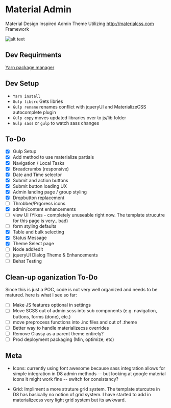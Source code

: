 # Material Admin
Material Design Inspired Admin Theme Utilizing http://materialcss.com Framework

![alt text][logo]

[logo]: https://github.com/briancwald/material_admin/blob/8.x-1.x/images/screenshot.png "Drupal Material Admin"

## Dev Requirments 
[Yarn package manager](https://yarnpkg.com)

## Dev Setup 
 - `Yarn install`
 - `Gulp libsrc` Gets libries
 - `Gulp rename` renames conflict with jqueryUI and MaterializeCSS autocomplete plugin
 - `Gulp copy` moves updated libraries over to js/lib folder
 - `Gulp sass` or `gulp` to watch sass changes

## To-Do
- [x] Gulp Setup
- [x] Add method to use materialize partials
- [x] Navigation / Local Tasks
- [x] Breadcrumbs (responsive)
- [x] Date and Time selector
- [x] Submit and action buttons
- [x] Submit button loading UX
- [x] Admin landing page / group styling
- [x] Dropbutton replacement
- [ ] Throbber/Prgoress icons
- [x] admin/content enhancements 
- [ ] view UI (Yikes - completely unuseable right now. The template strucutre for this page is very.. bad)
- [ ] form styling defaults
- [x] Table and bulk selecting
- [x] Status Message
- [x] Theme Select page
- [ ] Node add/edit
- [ ] jqueryUI Dialog Theme & Enhancements
- [ ] Behat Testing

## Clean-up oganization To-Do
Since this is just a POC, code is not very well organized and needs to be matured. here is what I see so far:

- [ ] Make JS features optional in settings
- [ ] Move SCSS out of admin.scss into sub components (e.g. navigation, buttons, forms (done), etc.)
- [ ] move preprocess functions into .inc files and out of .theme
- [ ] Better way to handle materializecss overrides
- [ ] Remove Classy as a parent theme entirely?
- [ ] Prod deployment packaging (Min, optimize, etc)

## Meta

- Icons: currently using font awesome because sass integration allows for simple integration in D8 admin methods -- but looking at google material icons it might work fine -- switch for consistancy?

- Grid: Impliment a more struture grid system. The template sturcutre in D8 has basically no notion of grid system. I have started to add in materializecss very light grid system but its awkward.





